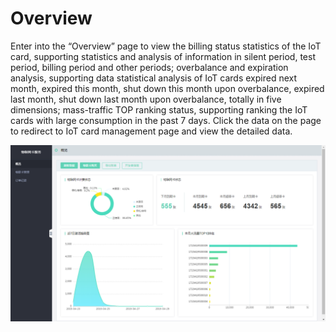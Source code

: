 
# Overview

Enter into the “Overview” page to view the billing status statistics of the IoT card, supporting statistics and analysis of information in silent period, test period, billing period and other periods; overbalance and expiration analysis, supporting data statistical analysis of IoT cards expired next month, expired this month, shut down this month upon overbalance, expired last month, shut down last month upon overbalance, totally in five dimensions; mass-traffic TOP ranking status, supporting ranking the IoT cards with large consumption in the past 7 days. Click the data on the page to redirect to IoT card management page and view the detailed data.

![概览](../../../../image/Query-Card-Service/overview.png)
